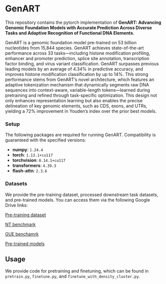 # GenART

This repository contains the pytorch implementation of **GenART: Advancing Genomic Foundation Models with Accurate Prediction Across Diverse Tasks and Adaptive Recognition of Functional DNA Elements**. 

GenART is a genomic foundation model pre-trained on 53 billion nucleotides from 15,844 species. GenART achieves state-of-the-art performance across 33 tasks—including histone modification profiling, enhancer and promoter prediction, splice site annotation, transcription factor binding, and virus variant classification. GenART surpasses previous leading models by an average of 4.34% in predictive accuracy, and improves histone modification classification by up to 14%. This strong performance stems from GenART’s novel architecture, which features an adaptive tokenization mechanism that dynamically segments raw DNA sequences into context-aware, variable-length tokens—learned during pretraining and refined through task-specific optimization. This design not only enhances representation learning but also enables the precise delineation of key genomic elements, such as CDS, exons, and UTRs, yielding a 72% improvement in Youden’s index over the prior best models.



### Setup

The following packages are required for running GenART. Compatibility is guaranteed with the specified versions:
- **numpy**: `1.24.4`
- **torch**: `1.13.1+cu117`
- **torchvision**: `0.14.1+cu117`
- **transformers**: `4.39.3`
- **flash-attn**: `2.3.6`

### Datasets

We provide the pre-training dataset, processed downstream task datasets, and pre-trained models. You can access them via the following Google Drive links:

[Pre-training dataset](https://drive.google.com/file/d/1jDTF8H8L7i_b8E9SAhgnAVX8QpaPZ3HH/view?usp=drive_link)

[NT benchmark](https://drive.google.com/file/d/1jDTF8H8L7i_b8E9SAhgnAVX8QpaPZ3HH/view?usp=drive_link)

[GUE benchamrk](https://drive.google.com/file/d/1jDTF8H8L7i_b8E9SAhgnAVX8QpaPZ3HH/view?usp=drive_link)

[Pre-trained models](https://drive.google.com/file/d/1jDTF8H8L7i_b8E9SAhgnAVX8QpaPZ3HH/view?usp=drive_link)


## Usage

We provide code for pretraining and finetuning, which can be found in `pretrain.py`, `finetune.py`, and `finetune_with_density_cluster.py`.
